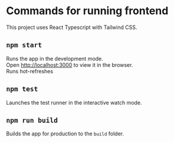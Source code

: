 # Commands for running frontend

This project uses React Typescript with Tailwind CSS.

## `npm start`

Runs the app in the development mode.\
Open [http://localhost:3000](http://localhost:3000) to view it in the browser.\
Runs hot-refreshes

## `npm test`

Launches the test runner in the interactive watch mode.

## `npm run build`

Builds the app for production to the `build` folder.
